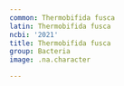 ```yaml
---
common: Thermobifida fusca
latin: Thermobifida fusca
ncbi: '2021'
title: Thermobifida fusca
group: Bacteria
image: .na.character

---
```

